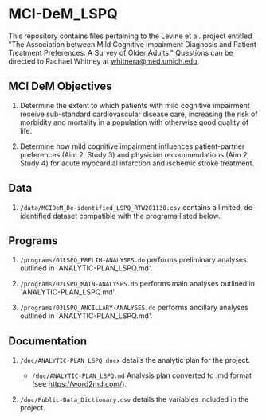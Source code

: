 # MCI-DeM_LSPQ

This repository contains files pertaining to the Levine et al. project entitled "The Association between Mild Cognitive Impairment Diagnosis and Patient Treatment Preferences: A Survey of Older Adults." Questions can be directed to Rachael Whitney at whitnera@med.umich.edu.

## MCI DeM Objectives

1. Determine the extent to which patients with mild cognitive impairment receive sub-standard cardiovascular disease care, increasing the risk of morbidity and mortality in a population with otherwise good quality of life. 

2. Determine how mild cognitive impairment influences patient-partner preferences (Aim 2, Study 3) and physician recommendations (Aim 2, Study 4) for acute myocardial infarction and ischemic stroke treatment.  

## Data

1. `/data/MCIDeM_De-identified_LSPQ_RTW201130.csv` contains a limited, de-identified dataset compatible with the programs listed below. 

## Programs

1. `/programs/01LSPQ_PRELIM-ANALYSES.do` performs preliminary analyses outlined in `ANALYTIC-PLAN_LSPQ.md'.   

2. `/programs/02LSPQ_MAIN-ANALYSES.do` performs main analyses outlined in `ANALYTIC-PLAN_LSPQ.md'.   

3. `/programs/03LSPQ_ANCILLARY-ANALYSES.do` performs ancillary analyses outlined in `ANALYTIC-PLAN_LSPQ.md'.   

## Documentation

1. `/doc/ANALYTIC-PLAN_LSPQ.docx` details the analytic plan for the project. 

   * `/doc/ANALYTIC-PLAN_LSPQ.md` Analysis plan converted to .md format (see https://word2md.com/).

2. `/doc/Public-Data_Dictionary.csv` details the variables included in the project. 
